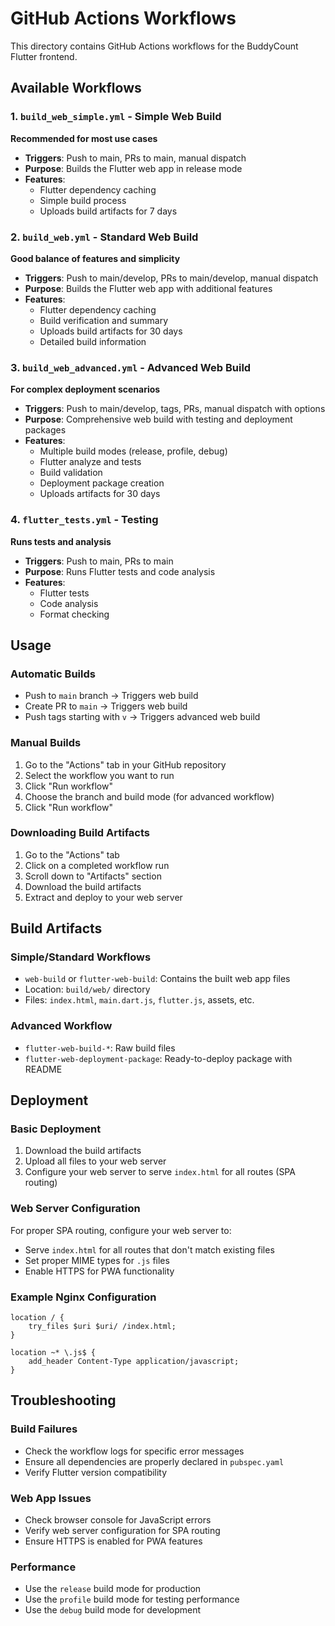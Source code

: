 # GitHub Actions Workflows

This directory contains GitHub Actions workflows for the BuddyCount Flutter frontend.

## Available Workflows

### 1. `build_web_simple.yml` - Simple Web Build
**Recommended for most use cases**

- **Triggers**: Push to main, PRs to main, manual dispatch
- **Purpose**: Builds the Flutter web app in release mode
- **Features**:
  - Flutter dependency caching
  - Simple build process
  - Uploads build artifacts for 7 days

### 2. `build_web.yml` - Standard Web Build
**Good balance of features and simplicity**

- **Triggers**: Push to main/develop, PRs to main/develop, manual dispatch
- **Purpose**: Builds the Flutter web app with additional features
- **Features**:
  - Flutter dependency caching
  - Build verification and summary
  - Uploads build artifacts for 30 days
  - Detailed build information

### 3. `build_web_advanced.yml` - Advanced Web Build
**For complex deployment scenarios**

- **Triggers**: Push to main/develop, tags, PRs, manual dispatch with options
- **Purpose**: Comprehensive web build with testing and deployment packages
- **Features**:
  - Multiple build modes (release, profile, debug)
  - Flutter analyze and tests
  - Build validation
  - Deployment package creation
  - Uploads artifacts for 30 days

### 4. `flutter_tests.yml` - Testing
**Runs tests and analysis**

- **Triggers**: Push to main, PRs to main
- **Purpose**: Runs Flutter tests and code analysis
- **Features**:
  - Flutter tests
  - Code analysis
  - Format checking

## Usage

### Automatic Builds
- Push to `main` branch → Triggers web build
- Create PR to `main` → Triggers web build
- Push tags starting with `v` → Triggers advanced web build

### Manual Builds
1. Go to the "Actions" tab in your GitHub repository
2. Select the workflow you want to run
3. Click "Run workflow"
4. Choose the branch and build mode (for advanced workflow)
5. Click "Run workflow"

### Downloading Build Artifacts
1. Go to the "Actions" tab
2. Click on a completed workflow run
3. Scroll down to "Artifacts" section
4. Download the build artifacts
5. Extract and deploy to your web server

## Build Artifacts

### Simple/Standard Workflows
- `web-build` or `flutter-web-build`: Contains the built web app files
- Location: `build/web/` directory
- Files: `index.html`, `main.dart.js`, `flutter.js`, assets, etc.

### Advanced Workflow
- `flutter-web-build-*`: Raw build files
- `flutter-web-deployment-package`: Ready-to-deploy package with README

## Deployment

### Basic Deployment
1. Download the build artifacts
2. Upload all files to your web server
3. Configure your web server to serve `index.html` for all routes (SPA routing)

### Web Server Configuration
For proper SPA routing, configure your web server to:
- Serve `index.html` for all routes that don't match existing files
- Set proper MIME types for `.js` files
- Enable HTTPS for PWA functionality

### Example Nginx Configuration
```nginx
location / {
    try_files $uri $uri/ /index.html;
}

location ~* \.js$ {
    add_header Content-Type application/javascript;
}
```

## Troubleshooting

### Build Failures
- Check the workflow logs for specific error messages
- Ensure all dependencies are properly declared in `pubspec.yaml`
- Verify Flutter version compatibility

### Web App Issues
- Check browser console for JavaScript errors
- Verify web server configuration for SPA routing
- Ensure HTTPS is enabled for PWA features

### Performance
- Use the `release` build mode for production
- Use the `profile` build mode for testing performance
- Use the `debug` build mode for development
